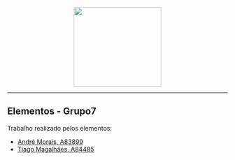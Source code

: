 <p align="center">
   <img width="200" height="182" src="https://upload.wikimedia.org/wikipedia/commons/9/93/EEUMLOGO.png">
</p>

---

## Elementos - Grupo7

Trabalho realizado pelos elementos:

- [André Morais, A83899](https://github.com/Demorales1998)
- [Tiago Magalhães, A84485](https://github.com/TiagoMag)

